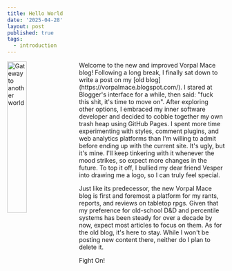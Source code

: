 ```yaml
---
title: Hello World
date: '2025-04-28'
layout: post
published: true
tags:
  - introduction
---
```

<img src="https://vorpalmace.github.io/images/portals_of_torsh.jpg" alt="Gateway to another world" style="float: left; width: 30%; margin-right: 15px;"/>
Welcome to the new and improved Vorpal Mace blog! Following a long break, I finally sat down to write a post on my [old blog](https://vorpalmace.blogspot.com/). I stared at Blogger's interface for a while, then said: "fuck this shit, it's time to move on". After exploring other options, I embraced my inner software developer and decided to cobble together my own trash heap using GitHub Pages. I spent more time experimenting with styles, comment plugins, and web analytics platforms than I'm willing to admit before ending up with the current site. It's ugly, but it's mine. I'll keep tinkering with it whenever the mood strikes, so expect more changes in the future. To top it off, I bullied my dear friend Vesper into drawing me a logo, so I can truly feel special.

Just like its predecessor, the new Vorpal Mace blog is first and foremost a platform for my rants, reports, and reviews on tabletop rpgs. Given that my preference for old-school D&D and percentile systems has been steady for over a decade by now, expect most articles to focus on them. As for the old blog, it's here to stay. While I won't be posting new content there, neither do I plan to delete it.

Fight On!
